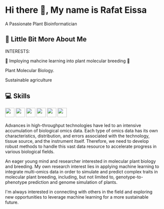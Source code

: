 # Hi there 👋, My name is Rafat Eissa 

A Passionate Plant Bioinformatician

## 💫 Little Bit More About Me

INTERESTS:
<p> 🤩 Imploying mahcine learning into plant molecular breeding  🤩 </p>
<p> Plant Molecular Biology.</p>
<p> Sustainable agriculture </p>
 

## 💻 Skills
<p>
 <img src="https://img.shields.io/badge/Shell_Script-121011?style=for-the-badge&logo=gnu-bash&logoColor=white" style="margin-bottom: 4px;" height="30px">
<img src="https://img.shields.io/badge/R-276DC3?style=for-the-badge&logo=r&logoColor=white" style="margin-bottom: 4px;" height="30px">

<img src="https://img.shields.io/badge/python-3670A0?style=for-the-badge&logo=python&logoColor=ffdd54" style="margin-bottom: 4px;" height="30px">
<img src="https://img.shields.io/badge/TensorFlow-FF6F00?style=for-the-badge&logo=TensorFlow&logoColor=white" style="margin-bottom: 4px;" height="30px">
<img src="https://img.shields.io/badge/Linux-FCC624?style=for-the-badge&logo=linux&logoColor=black" style="margin-bottom: 4px;" height="30px">
<img src=" https://img.shields.io/badge/Pop!_OS-48B9C7?style=for-the-badge&logo=Pop!_OS&logoColor=white" style="margin-bottom: 4px;" height="30px">

 



Advances in high-throughput technologies have led to an intensive accumulation of biological omics data. Each type of omics data has its own characteristics, distribution, and errors associated with the technology, tissue source, and the instrument itself. Therefore, we need to develop robust methods to handle this vast data resource to accelerate progress in various biological fields. 

An eager young mind and researcher interested in molecular plant biology and breeding.
My own research interest lies in applying machine learning to integrate multi-omics data in order to simulate and predict complex traits in molecular plant breeding, including, but not limited to, genotype-to-phenotype prediction and genome simulation of plants.

 I'm always interested in connecting with others in the field and exploring new opportunities to leverage machine learning for a more sustainable future.

<!---
RaafatA/RaafatA is a ✨ special ✨ repository because its `README.md` (this file) appears on your GitHub profile.
You can click the Preview link to take a look at your changes.
--->
